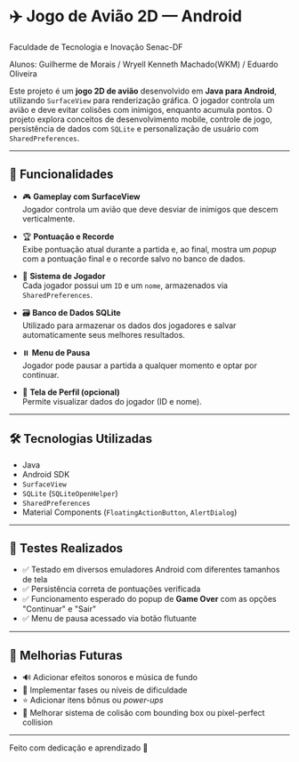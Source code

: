 # ✈️ Jogo de Avião 2D — Android

Faculdade de Tecnologia e Inovação Senac-DF

Alunos: Guilherme de Morais / Wryell Kenneth Machado(WKM) / Eduardo Oliveira

Este projeto é um **jogo 2D de avião** desenvolvido em **Java para Android**, utilizando `SurfaceView` para renderização gráfica. O jogador controla um avião e deve evitar colisões com inimigos, enquanto acumula pontos. O projeto explora conceitos de desenvolvimento mobile, controle de jogo, persistência de dados com `SQLite` e personalização de usuário com `SharedPreferences`.

---

## 📱 Funcionalidades

- 🎮 **Gameplay com SurfaceView**  
  Jogador controla um avião que deve desviar de inimigos que descem verticalmente.

- 🏆 **Pontuação e Recorde**  
  Exibe pontuação atual durante a partida e, ao final, mostra um *popup* com a pontuação final e o recorde salvo no banco de dados.

- 👤 **Sistema de Jogador**  
  Cada jogador possui um `ID` e um `nome`, armazenados via `SharedPreferences`.

- 🗃️ **Banco de Dados SQLite**  
  Utilizado para armazenar os dados dos jogadores e salvar automaticamente seus melhores resultados.

- ⏸️ **Menu de Pausa**  
  Jogador pode pausar a partida a qualquer momento e optar por continuar.

- 🧾 **Tela de Perfil (opcional)**  
  Permite visualizar dados do jogador (ID e nome).

---

## 🛠 Tecnologias Utilizadas

- Java  
- Android SDK  
- `SurfaceView`  
- `SQLite` (`SQLiteOpenHelper`)  
- `SharedPreferences`  
- Material Components (`FloatingActionButton`, `AlertDialog`)

---

## 🧪 Testes Realizados

- ✅ Testado em diversos emuladores Android com diferentes tamanhos de tela  
- ✅ Persistência correta de pontuações verificada  
- ✅ Funcionamento esperado do popup de **Game Over** com as opções "Continuar" e "Sair"  
- ✅ Menu de pausa acessado via botão flutuante

---

## 🔄 Melhorias Futuras

- 🔊 Adicionar efeitos sonoros e música de fundo  
- 🧩 Implementar fases ou níveis de dificuldade  
- ⭐ Adicionar itens bônus ou *power-ups*  
- 🎯 Melhorar sistema de colisão com bounding box ou pixel-perfect collision

---

Feito com dedicação e aprendizado 🚀  
